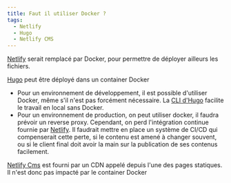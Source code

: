 ```yaml
---
title: Faut il utiliser Docker ?
tags:
  - Netlify
  - Hugo
  - Netlify CMS
---
```

[Netlify](/articles/netlify) serait remplacé par Docker, pour permettre de déployer ailleurs les fichiers.

[Hugo](/articles/hugo) peut être déployé dans un container Docker
- Pour un environnement de développement, il est possible d'utiliser Docker, même s'il n'est pas forcément nécessaire. La [CLI d'Hugo](https://gohugo.io/commands/) facilite le travail en local sans Docker.
- Pour un environnement de production, on peut utiliser docker, il faudra prévoir un reverse proxy. Cependant, on perd l'intégration continue fournie par [Netlify](/articles/netlify). Il faudrait mettre en place un système de CI/CD qui compenserait cette perte, si le contenu est amené à changer souvent, ou si le client final doit avoir la main sur la publication de ses contenus facilement.

[Netlify Cms](/articles/netlify-cms) est fourni par un CDN appelé depuis l'une des pages statiques. Il n'est donc pas impacté par le container Docker